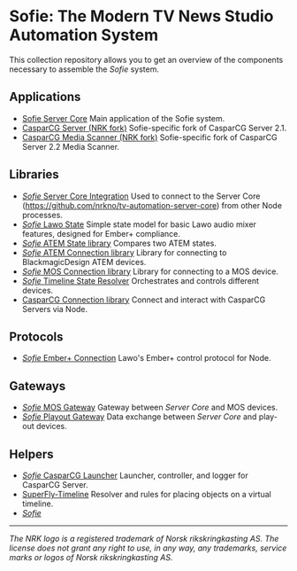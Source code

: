 # Sofie: The Modern TV News Studio Automation System

This collection repository allows you to get an overview of the components necessary to assemble the *Sofie* system.


## Applications
* [Sofie Server Core](https://github.com/nrkno/tv-automation-server-core) Main application of the Sofie system.
* [CasparCG Server (NRK fork)](https://github.com/nrkno/tv-automation-casparcg-server) Sofie-specific fork of CasparCG Server 2.1.
* [CasparCG Media Scanner (NRK fork)](https://github.com/nrkno/tv-automation-casparcg-server) Sofie-specific fork of CasparCG Server 2.2 Media Scanner.

## Libraries
* [*Sofie* Server Core Integration](https://github.com/nrkno/tv-automation-server-core-integration) Used to connect to the Server Core (https://github.com/nrkno/tv-automation-server-core) from other Node processes.
* [*Sofie* Lawo State](https://github.com/nrkno/tv-automation-lawo-state/) Simple state model for basic Lawo audio mixer features, designed for Ember+ compliance.
* [*Sofie* ATEM State library](https://github.com/nrkno/tv-automation-atem-state) Compares two ATEM states.
* [*Sofie* ATEM Connection library](https://github.com/nrkno/tv-automation-atem-connection) Library for connecting to BlackmagicDesign ATEM devices.
* [*Sofie* MOS Connection library](https://github.com/nrkno/tv-automation-mos-connection/) Library for connecting to a MOS device.
* [*Sofie* Timeline State Resolver](https://github.com/nrkno/tv-automation-state-timeline-resolver) Orchestrates and controls different devices.
* [CasparCG Connection library](https://github.com/SuperFlyTV/casparcg-connection) Connect and interact with CasparCG Servers via Node.

## Protocols
* [*Sofie* Ember+ Connection](https://github.com/nrkno/tv-automation-emberplus-connection) Lawo's Ember+ control protocol for Node.

## Gateways
* [*Sofie* MOS Gateway](https://github.com/nrkno/tv-automation-mos-gateway) Gateway between *Server Core* and MOS devices.
* [*Sofie* Playout Gateway](https://github.com/nrkno/tv-automation-playout-gateway) Data exchange between *Server Core* and play-out devices.

## Helpers
* [*Sofie* CasparCG Launcher](https://github.com/nrkno/tv-automation-casparcg-launcher) Launcher, controller, and logger for CasparCG Server.
* [SuperFly-Timeline](https://github.com/SuperFlyTV/supertimeline) Resolver and rules for placing objects on a virtual timeline.
* [*Sofie* ]()

---

*The NRK logo is a registered trademark of Norsk rikskringkasting AS. The license does not grant any right to use, in any way, any trademarks, service marks or logos of Norsk rikskringkasting AS.*
